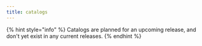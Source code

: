 ```yaml
---
title: catalogs
---
```


{% hint style="info" %}
Catalogs are planned for an upcoming release, and don't yet exist in any current releases.
{% endhint %}

